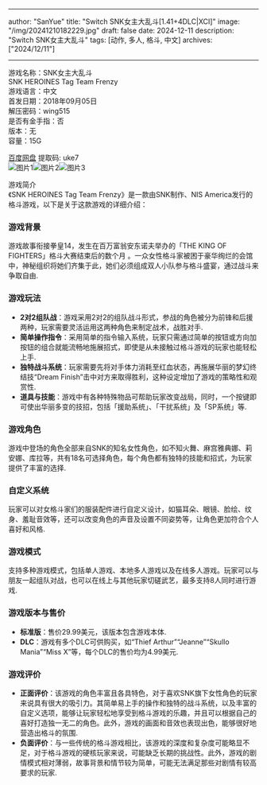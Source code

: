 
---
author: "SanYue"
title: "Switch SNK女主大乱斗[1.41+4DLC|XCI]"
image: "/img/20241210182229.jpg"
draft: false
date: 2024-12-11
description: "Switch SNK女主大乱斗"
tags: [动作, 多人, 格斗, 中文]
archives: ["2024/12/11"]

---

游戏名称：SNK女主大乱斗   
SNK HEROINES Tag Team Frenzy    
游戏语言：中文  
首发日期：2018年09月05日  
解压密码：wing515  
是否有金手指：否  
版本：无   
容量：15G

[百度网盘](https://pan.baidu.com/s/1oNAShm0i-OSyEt8gVQ2IGg) 提取码: uke7  
![图片1](/img/125a5e.jpg)![图片2](/img/390161.jpg)![图片3](/img/2f760e.jpg)  

游戏简介  
《SNK HEROINES Tag Team Frenzy》是一款由SNK制作、NIS America发行的格斗游戏，以下是关于这款游戏的详细介绍：

### 游戏背景
游戏故事衔接拳皇14，发生在百万富翁安东诺夫举办的「THE KING OF FIGHTERS」格斗大赛结束后的数个月 。一众女性格斗家被困于豪华绚烂的会馆中，神秘组织将她们齐集于此，她们必须组成双人小队参与格斗盛宴，通过战斗来争取自由.

### 游戏玩法
- **2对2组队战**：游戏采用2对2的组队战斗形式，参战的角色被分为前锋和后援两种，玩家需要灵活运用这两种角色来制定战术，战胜对手.
- **简单操作指令**：采用简单的指令输入系统，玩家只需通过简单的按钮或方向加按钮的组合就能流畅地施展招式，即使是从未接触过格斗游戏的玩家也能轻松上手.
- **独特战斗系统**：玩家需要先将对手体力消耗至红血状态，再施展华丽的梦幻终结技“Dream Finish”击中对方来取得胜利，这种设定增加了游戏的策略性和观赏性.
- **道具与技能**：游戏中有各种特殊物品可帮助玩家改变战局，同时，一个按键即可使出华丽多变的技招，包括「援助系统」、「干扰系统」及「SP系统」等.

### 游戏角色
游戏中登场的角色全部来自SNK的知名女性角色，如不知火舞、麻宫雅典娜、莉安娜、库拉等，共有18名可选择角色，每个角色都有独特的技能和招式，为玩家提供了丰富的选择.

### 自定义系统
玩家可以对女格斗家们的服装配件进行自定义设计，如猫耳朵、眼镜、脸绘、纹身、羞耻音效等，还可以改变角色的声音及设置不同姿势等，让角色更加符合个人喜好和风格.

### 游戏模式
支持多种游戏模式，包括单人游戏、本地多人游戏以及在线多人游戏。玩家可以与朋友一起组队对战，也可以在线上与其他玩家切磋武艺，最多支持8人同时进行游戏.

### 游戏版本与售价
- **标准版**：售价29.99美元，该版本包含游戏本体.
- **DLC**：游戏有多个DLC可供购买，如“Thief Arthur”“Jeanne”“Skullo Mania”“Miss X”等，每个DLC的售价均为4.99美元.

### 游戏评价
- **正面评价**：该游戏的角色丰富且各具特色，对于喜欢SNK旗下女性角色的玩家来说具有很大的吸引力。其简单易上手的操作和独特的战斗系统，以及丰富的自定义选项，能够让玩家轻松地享受到格斗游戏的乐趣，并且可以根据自己的喜好打造独一无二的角色。此外，游戏的画面和音效也表现出色，能够很好地营造出格斗的氛围.
- **负面评价**：与一些传统的格斗游戏相比，该游戏的深度和复杂度可能略显不足，对于格斗游戏的硬核玩家来说，可能缺乏长期的挑战性。此外，游戏的剧情模式相对薄弱，故事背景和情节较为简单，可能无法满足那些对剧情有较高要求的玩家.
 
